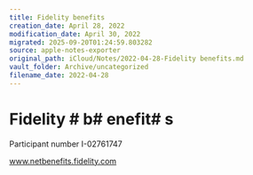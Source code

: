```yaml
---
title: Fidelity benefits
creation_date: April 28, 2022
modification_date: April 30, 2022
migrated: 2025-09-20T01:24:59.803282
source: apple-notes-exporter
original_path: iCloud/Notes/2022-04-28-Fidelity benefits.md
vault_folder: Archive/uncategorized
filename_date: 2022-04-28
---
```



# Fidelity # b# enefit# s

Participant number 
I-02761747

www.netbenefits.fidelity.com

